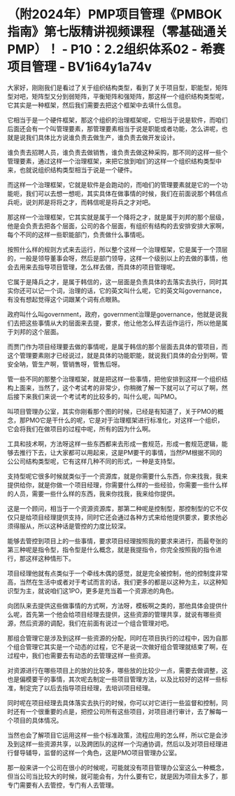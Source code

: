 # （附2024年）PMP项目管理《PMBOK指南》第七版精讲视频课程（零基础通关PMP）！ - P10：2.2组织体系02 - 希赛项目管理 - BV1i64y1a74v

大家好，刚刚我们是看过了关于组织结构类型，看到了关于项目型，职能型，矩阵型对吧，矩阵型又分到弱矩阵，平衡矩阵和强矩阵，那这样一个组织结构类型呢，它其实是一种框架，然后我们需要去把这个框架中去填什么信息。

它相当于是一个硬件框架，那这个组织的治理框架呢，它相当于说是软件，而咱们后面还会有一个叫管理要素，那管理要素相当于说是职能或者功能，怎么讲呢，也就是说我们具体比方说谁负责去做生产，谁负责去做开发设计。

谁负责去招聘人员，谁负责去做销售，谁负责去做这种采购，那不同的这样一些个管理要素，通过这样一个治理框架，来把它放到咱们的这样一个组织结构类型中来，也就说组织结构类型相当于说是一个硬件。

而这样一个治理框架，它就是软件是会跑动的，而咱们的管理要素就是它的一个功能呃，我们可以去想一想呃，其实具体在做事情的时候，我们在前面说那个韩信点兵呃，说刘邦是将将之才，而韩信呢是将兵之才对吧。

那这样一个治理框架，它其实就是属于一个降将之才，就是属于刘邦的那个层级，他是会负责去把各个层面，公司的各个层面，有组织有结构的去安排安排大家啊，每个不同的这样一些职能部门，负责做什么事情呃。

按照什么样的规则方式来去运行，所以整个这样一个治理框架，它是属于一个顶层的，一般是领导董事会呀，然后是部门领导，这样一个级别以上的去做的事情，他会去用来去指导项目管理，怎么样去做，而具体的项目管理呢。

它属于是降兵之才，是属于韩信的，这一层面是负责具体的去落实去执行，同时其实你还可以记一个词，治理的话，它的英文叫什么呢，它的英文叫governance，有没有想起觉得这个词跟某个词有点眼熟。

政府叫什么叫government，政府，government治理是governance，他就是说我们去把这些事情从大的层面来去提，要求，他让他怎么样去运作运行，所以他是属于刘邦的这个层面。

而贾门作为项目经理要去做的事情呢，是属于韩信的那个层面去具体的管项目，而这个管理要素刚才已经说过，就是具体的功能职能，就说我们具体的会分到啊，管安全呐，管生产啊，管销售呀，管售后呀。

管一些不同的那整个治理框架，就是把这样一些事情，把他安排到这样一个组织结构上面来，当然了，这个考试考的非常少，你稍微了解一下就可以了可以了啊，然后接下来我们来说一个考试考的比较多的，叫什么呢，叫PMO。

叫项目管理办公室，其实你刚看那个图的时候，已经是有知道了，关于PMO的概念，那PMO它是干什么的呢，它是对于治理框架进行标准化，对这样一个组织，它会将我们在做项目的过程中呢，所有的因为什么啊。

工具和技术啊，方法呀这样一些东西都来去形成一套规范，形成一套规范逻辑，能够去推行下去，让大家都可以用起来，这是PM要干的事情，当然PM根据不同的公公司结构类型呢，它有这样几种不同的形式，一种是支持型。

支持型呢它很多时候就类似于一个资源库，就是你需要什么东西，你来找我，我来提供给你，就是你做一个项目经理，你需要什么样的一些经验，你需要一些什么样的人员，需要一些什么样的东西，我来你找我，我来给你提供。

这是一个顾问，相当于一个资源资源库，那第二种呢是控制型，那控制型的它不仅仅只是给项目经理提供支持，同时它还会通过各种方式来给他提供要求，要求他必须得服从，所以这种话是管控的力度比较深。

能够去管控到项目上的一些事情，要求项目经理按照我的要求来进行，而最夸张的第三种呢是指令型，指令型是什么概念，就是我提指令，你完全按照我的指令进行，那这样这种情形下。

项目经理他就有点类似于一个牵线木偶的感觉，就是完全被控制，他的控制度非常高，当然在生活中或者对于考试而言的话，我们更多的都是以这种为主，以这种知识型为主，就说咱们这1PO，更多是充当着一个资源池的角色。

向团队来去提供这些做事情的方式啊，方法呀，模板啊之类的，那他具体会提供什么呢，首先第一个他会给项目经理去提供，这些资源的管理共享，就说有哪些资源，然后资源的调配，我们在前面有说过一个组合管理对吧。

那组合管理它是涉及到这样一些资源的分配，同时在项目执行的过程中，因为自那个组合管理它其实是一个动态的过程，它不是说一次做好组合管理就结束了啊，在过程中，我们也需要去有动态的去管理这样一些资源。

对资源进行在哪些项目上的放的比较多，哪些放的比较少一点，需要去做调整，这也是偏模要干的事情，其次呢去制定一些项目管理方法，以及比较好的这样一些标准，制定完了以后去指导项目经理，去培训项目经理。

同时呢在项目经理去具体落实去执行的时候，你可以对它进行一些监督和控制，同时还有一个很重要的点是，把控公司所有这些项目，对项目进行审计，去了解每一个项目的具体情况。

当然也会了解项目它运用这样一些个标准政策，流程应用的怎么样，所以它是会涉及到这样一些资源共享，以及跨团队的这样一个沟通协调，然后以及对项目经理进行督导辅导，监督的这样一个角色，这是PMO项目管理办公室。

那一般来讲一个公司在很小的时候呢，可能就没有项目管理办公室这么一种概念，但当公司当比较大的时候，就可能会有，为什么要有它，就是因为项目太多了，那专门需要有人去管控，专门有人去管理。

